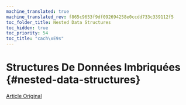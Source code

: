 ```yaml
---
machine_translated: true
machine_translated_rev: f865c9653f9df092694258e0ccdd733c339112f5
toc_folder_title: Nested Data Structures
toc_hidden: true
toc_priority: 54
toc_title: "cach\xE9s"
---
```


# Structures De Données Imbriquées {#nested-data-structures}

[Article Original](https://clickhouse.tech/docs/en/data_types/nested_data_structures/) <!--hide-->
